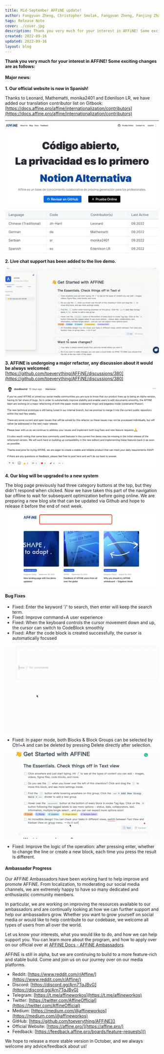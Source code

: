```yaml
---
title: Mid-September AFFiNE update!
author: Fangyuan Zheng, Christopher Smolak, Fangyuan Zheng, Fanjing Zhang
tags: Release Note
cover: ./cover.jpg
description: Thank you very much for your interest in AFFiNE! Some exciting changes are as follows
created: 2022-09-16
updated: 2022-09-16
layout: blog
---
```


**Thank you very much for your interest in AFFiNE! Some exciting changes are as follows:**

#### Major news:

**1\. Our official website is now in Spanish!**

Thanks to Leonard, Mathematti, monika2401 and Edenilson LR, we have added our translation contributor list on Gitbook: [https://docs.affine.pro/affine/internationalization/contributors](https://docs.affine.pro/affine/internationalization/contributors)

![](./71095365c9cce338850ceb0945febcc23005f9e6-2880x1584.png)

![](./0147e42be5b25c567da1abfbbc4bfb12ae7c2c9f-1506x420.png)

**2\. Live chat support has been added to the live demo.**

![](./85c0cea56841d2e50c0e51907178fe615d629bba-1280x720.gif)

**3\. AFFiNE is undergoing a major refactor, any discussion about it would be always welcomed:**[https://github.com/toeverything/AFFiNE/discussions/380](https://github.com/toeverything/AFFiNE/discussions/380)

![](./79e9bafd9a92a6daef704bd5b8c5e8e123a009ec-1794x960.png)

**4\. Our blog will be upgraded to a new system**

The blog page previously had three category buttons at the top, but they didn't respond when clicked. Now we have taken this part of the navigation bar offline to wait for subsequent optimization before going online. We are preparing a new blog site that can be updated via Github and hope to release it before the end of next week.

![](./e7b9952258ded7584e684f094d8fe1906eac6b00-2622x1248.png)

#### **Bug Fixes**

- Fixed: Enter the keyword '/' to search, then enter will keep the search term.
- Fixed: Improve command+A user experience
- Fixed: When the keyboard controls the cursor movement down and up, the cursor can switch to CodeBlock smoothly
- Fixed: After the code block is created successfully, the cursor is automatically focused

![](./aa9b6ef087907d442f4c6f3947a2d890208b9782-1920x1080.gif)

- Fixed: In paper mode, both Blocks & Block Groups can be selected by Ctrl+A and can be deleted by pressing Delete directly after selection.

![](./25cd800be5db9b6761de7e9f84c1b04a5a8d11b6-1920x1080.gif)

- Fixed: Improve the logic of the operation: after pressing enter, whether to change the line or create a new block, each time you press the result is different.

#### Ambassador Progress

Our AFFiNE Ambassadors have been working hard to help improve and promote AFFiNE. From localization, to moderating our social media channels, we are extremely happy to have so many dedicated and enthusiastic community members.

In particular, we are working on improving the resources available to our ambassadors and are continually looking at how we can further support and help our ambassadors grow. Whether you want to grow yourself on social media or would like to help contribute to our codebase, we welcome all types of users from all over the world.

Let us know your interests, what you would like to do, and how we can help support you. You can learn more about the program, and how to apply over on our official over at [AFFiNE Docs - AFFiNE Ambassadors](https://docs.affine.pro/affine/affine-ambassadors/welcome).

AFFiNE is still in alpha, but we are continuing to build to a more feature-rich and stable build. Come and join us on our journey over on our media platforms.

- Reddit: [https://www.reddit.com/r/Affine/](https://www.reddit.com/r/Affine/)
- Discord: [https://discord.gg/Arn7TqJBvG](https://discord.gg/Arn7TqJBvG)
- Telegram: [https://t.me/affineworkos](https://t.me/affineworkos)
- Twitter: [https://twitter.com/AffineOfficial](https://twitter.com/AffineOfficial)
- Medium: [https://medium.com/@affineworkos](https://medium.com/@affineworkos)
- GitHub: [https://github.com/toeverything/AFFiNE]()
- Official Website: [https://affine.pro/](https://affine.pro/)
- Feedback: [https://feedback.affine.pro/boards/feature-requests]()

We hope to release a more stable version in October, and we always welcome any advice/feedback about us!

